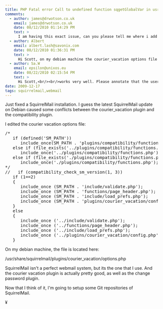 ```yaml
---
title: PHP Fatal error Call to undefined function sqgetGlobalVar in usr share squirrelmail plugins compatibility includes 1.5.2 global.php on line 999
comments:
  - author: james@drwotson.co.uk
    email: james@drwotson.co.uk
    date: 08/12/2010 01:14:29 PM
    text: >
      I am having this exact issue, can you please tell me where i add your code to fix this issue ?<br/><br/>Thanks!
  - author: Albert
    email: albert.lash@savonix.com
    date: 08/12/2010 01:36:31 PM
    text: >
      Hi Scott, on my debian machine the courier_vacation options file is:<br/><br/>/usr/share/squirrelmail/plugins/courier_vacation/options.php<br/><br/>Hope that helps! Good luck!
  - author: Sa.W
    email: epsilon@unixos.eu
    date: 08/22/2010 02:15:54 PM
    text: >
      Hi Scott,<br/><br/>works very well. Please annotate that the user hast to modify<br/><pre><br/>      ...<br/>      include_once ('../src/validate.php');<br/>      ...<br/>      include_once ('../src/load_prefs.php');<br/></pre><br/>to<br/><pre><br/>      ...<br/>      include_once ('../include/validate.php');<br/>      ...<br/>      include_once ('../include/load_prefs.php');<br/></pre><br/><br/>Thank you!
date: 2009-12-17
tags: squirrelmail,webmail
---
```

Just fixed a SquirrelMail installation. I guess the latest SquirrelMail update on Debian caused some conflicts between the courier_vacation plugin and the compatibility plugin.

I edited the courier vacation options file:

<pre class="sh_php">
/*
   if (defined('SM_PATH'))
      include_once(SM_PATH . 'plugins/compatibility/functions.php');
   else if (file_exists('../plugins/compatibility/functions.php'))
      include_once('../plugins/compatibility/functions.php');
   else if (file_exists('./plugins/compatibility/functions.php'))
      include_once('./plugins/compatibility/functions.php');
*/
//   if (compatibility_check_sm_version(1, 3))
   if (1==2)
   {
      include_once (SM_PATH . 'include/validate.php');
      include_once (SM_PATH . 'functions/page_header.php');
      include_once (SM_PATH . 'include/load_prefs.php');
      include_once (SM_PATH . 'plugins/courier_vacation/config.php');
   }
   else
   {
      include_once ('../include/validate.php');
      include_once ('../functions/page_header.php');
      include_once ('../include/load_prefs.php');
      include_once ('../plugins/courier_vacation/config.php');
   }
</pre>

On my debian machine, the file is located here:

/usr/share/squirrelmail/plugins/courier_vacation/options.php

SquirrelMail isn't a perfect webmail system, but its the one that I use. And the courier vacation plugin is actually pretty good, as well as the change password plugin.

Now that I think of it, I'm going to setup some Git repositories of SquirrelMail.

¥

